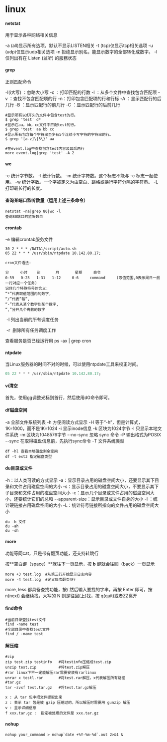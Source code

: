 # linux

#### netstat

用于显示各种网络相关信息

-a (all)显示所有选项，默认不显示LISTEN相关
-t (tcp)仅显示tcp相关选项
-u (udp)仅显示udp相关选项
-n 拒绝显示别名，能显示数字的全部转化成数字。
-l 仅列出有在 Listen (监听) 的服務状态

#### grep

正则匹配命令

-I(i大写) ：忽略大小写 
-c ：打印匹配的行数 
-l ：从多个文件中查找包含匹配项 
-v ：查找不包含匹配项的行 
-n：打印包含匹配项的行和行标
-A ：显示匹配行的后几行 
-B ：显示匹配行的前几行
-C ：显示匹配行的后前几行


```shell
#显示所有以d开头的文件中包含test的行。
$ grep 'test' d*
#显示在aa，bb，cc文件中匹配test的行。
$ grep 'test' aa bb cc
#显示所有包含每个字符串至少有5个连续小写字符的字符串的行。
$ grep '[a-z]\{5\}' aa

#在event.log中查找包含test内容及其后两行
more event.log|grep 'test' -A 2
```

#### wc

-c 统计字节数。
-l 统计行数。
-m 统计字符数。这个标志不能与 -c 标志一起使用。
-w 统计字数。一个字被定义为由空白、跳格或换行字符分隔的字符串。
-L 打印最长行的长度。

#### 查询某端口监听数量（运用上述三条命令）

```shell
netstat -na|grep 80|wc -l
查询80端口的监听数目
```
#### crontab

-e 编辑crontab服务文件

```
30 2 * * * /DATA1/script/auto.sh
05 22 * * * /usr/sbin/ntpdate 10.142.80.17;

cron文件语法:

分     小时    日       月       星期     命令
0-59   0-23   1-31   1-12     0-6     command     (取值范围,0表示周日一般一行对应一个任务)
记住几个特殊符号的含义:
“*”代表取值范围内的数字,
“/”代表”每”,
“-”代表从某个数字到某个数字,
“,”分开几个离散的数字
```

 -l  列出当前的所有调度任务

 -r  删除所有任务调度工作

查看服务是否已经运行用 ps -ax | grep cron 

#### ntpdate

当Linux服务器的时间不对的时候，可以使用ntpdate工具来校正时间。

```sql
05 22 * * * /usr/sbin/ntpdate 10.142.80.17;
```

#### vi清空

首先，使用gg调整光标到首行，然后使用dG命令即可。

#### df磁盘空间

-a 全部文件系统列表
-h 方便阅读方式显示
-H 等于“-h”，但是计算式，1K=1000，而不是1K=1024
-i 显示inode信息
-k 区块为1024字节
-l 只显示本地文件系统
-m 区块为1048576字节
--no-sync 忽略 sync 命令
-P 输出格式为POSIX
--sync 在取得磁盘信息前，先执行sync命令
-T 文件系统类型

```shell
df -hl 查看本地磁盘剩余空间
df -t ext3 指定磁盘类型
```

#### du目录或文件

-h：以人类可读的方式显示
-a：显示目录占用的磁盘空间大小，还要显示其下目录和文件占用磁盘空间的大小
-s：显示目录占用的磁盘空间大小，不要显示其下子目录和文件占用的磁盘空间大小
-c：显示几个目录或文件占用的磁盘空间大小，还要统计它们的总和
--apparent-size：显示目录或文件自身的大小
-l ：统计硬链接占用磁盘空间的大小
-L：统计符号链接所指向的文件占用的磁盘空间大小

```shell
du -h 文件 
du -ah
du -sh
```

#### more

功能等同cat，只是带有翻页功能，还支持转跳行

按**空白键（space）**就往下一页显示，按 **b** 键就会往回（back）一页显示

```shell
more +3 test.log  #从第三行开始显示日志内容
more -4 test.log  #定义每次翻页4行
```

more, less 都具备查找功能，按/ 然后输入要找的字串，再按 Enter 即可，按 n(next) 会继续找，大写的 N 则是往回(上)找，按 q(quit)或者ZZ离开

#### find命令

```shell
#当前目录查找test文件
find -name test 
#全部目录中查找test文件
find / -name test
```

#### 解压缩

```shell
#zip
zip test.zip testinfo 	#将testinfo压缩成test.zip
unzip test.zip 			#将test.zip解压
#rar linux下不一定能解压rar需要安装有rarlinux
unrar x testl.rar 		#将test.rar解压，x代表解压所有路径
#tar.gz
tar –zvxf test.tar.gz	#将test.tar.gz解压

x : 从 tar 包中把文件提取出来
z : 表示 tar 包是被 gzip 压缩过的，所以解压时需要用 gunzip 解压
v : 显示详细信息
f xxx.tar.gz :  指定被处理的文件是 xxx.tar.gz
```

#### nohup

```shell
nohup your_command > nohup`date +%Y-%m-%d`.out 2>&1 &
```
